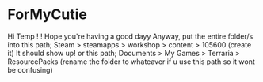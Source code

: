# ForMyCutie

Hi Temp ! ! Hope you're having a good dayy
Anyway, put the entire folder/s into this path;
Steam > steamapps > workshop > content > 105600 (create it) 
It should show up! or this path;
Documents > My Games > Terraria > ResourcePacks
(rename the folder to whateaver if u use this path so it wont be confusing) 
